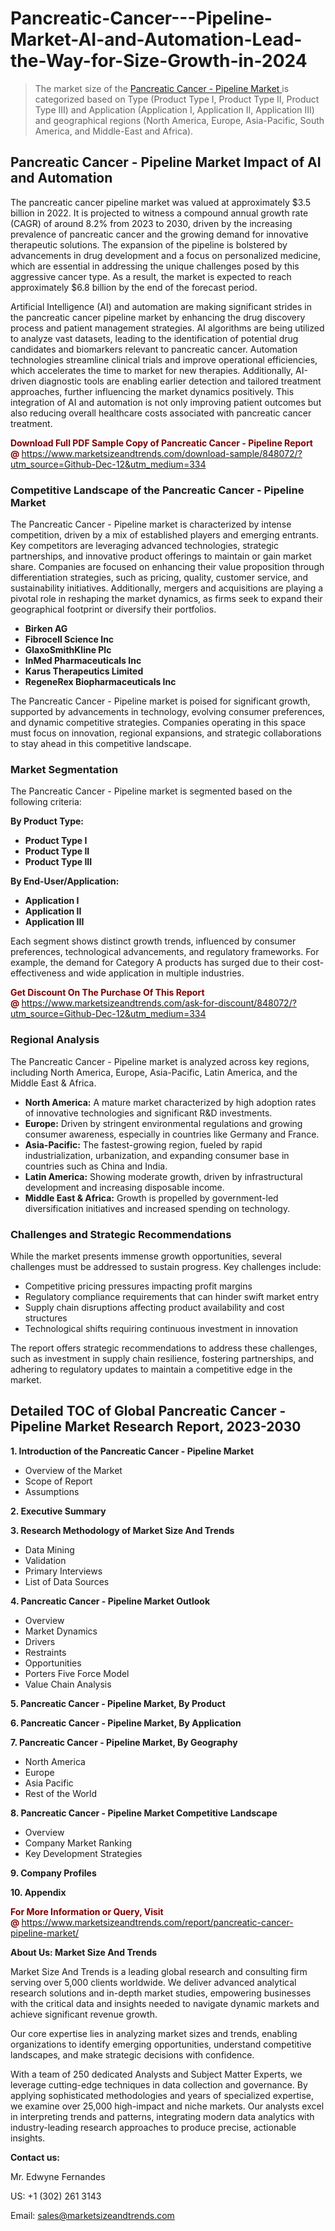 <H1>Pancreatic-Cancer---Pipeline-Market-AI-and-Automation-Lead-the-Way-for-Size-Growth-in-2024</H1><blockquote><p>The market size of the <a href="https://www.marketsizeandtrends.com/download-sample/848072/?utm_source=Github-Dec-12&amp;utm_medium=334" target="_blank">Pancreatic Cancer - Pipeline Market </a>is categorized based on Type (Product Type I, Product Type II, Product Type III) and Application (Application I, Application II, Application III) and geographical regions (North America, Europe, Asia-Pacific, South America, and Middle-East and Africa).</p></blockquote><p><h2>Pancreatic Cancer - Pipeline Market Impact of AI and Automation</h2><p>The pancreatic cancer pipeline market was valued at approximately $3.5 billion in 2022. It is projected to witness a compound annual growth rate (CAGR) of around 8.2% from 2023 to 2030, driven by the increasing prevalence of pancreatic cancer and the growing demand for innovative therapeutic solutions. The expansion of the pipeline is bolstered by advancements in drug development and a focus on personalized medicine, which are essential in addressing the unique challenges posed by this aggressive cancer type. As a result, the market is expected to reach approximately $6.8 billion by the end of the forecast period.</p><p>Artificial Intelligence (AI) and automation are making significant strides in the pancreatic cancer pipeline market by enhancing the drug discovery process and patient management strategies. AI algorithms are being utilized to analyze vast datasets, leading to the identification of potential drug candidates and biomarkers relevant to pancreatic cancer. Automation technologies streamline clinical trials and improve operational efficiencies, which accelerates the time to market for new therapies. Additionally, AI-driven diagnostic tools are enabling earlier detection and tailored treatment approaches, further influencing the market dynamics positively. This integration of AI and automation is not only improving patient outcomes but also reducing overall healthcare costs associated with pancreatic cancer treatment.</p></p><p><strong><span style="color: #800000;">Download Full PDF Sample Copy of Pancreatic Cancer - Pipeline Report @</span>&nbsp;</strong><a href="https://www.marketsizeandtrends.com/download-sample/848072/?utm_source=Github-Dec-12&amp;utm_medium=334">https://www.marketsizeandtrends.com/download-sample/848072/?utm_source=Github-Dec-12&amp;utm_medium=334</a></p><h3>Competitive Landscape of the Pancreatic Cancer - Pipeline Market</h3><p>The Pancreatic Cancer - Pipeline market is characterized by intense competition, driven by a mix of established players and emerging entrants. Key competitors are leveraging advanced technologies, strategic partnerships, and innovative product offerings to maintain or gain market share. Companies are focused on enhancing their value proposition through differentiation strategies, such as pricing, quality, customer service, and sustainability initiatives. Additionally, mergers and acquisitions are playing a pivotal role in reshaping the market dynamics, as firms seek to expand their geographical footprint or diversify their portfolios.</p><p><strong><p><ul><li>Birken AG </li><li> Fibrocell Science Inc </li><li> GlaxoSmithKline Plc </li><li> InMed Pharmaceuticals Inc </li><li> Karus Therapeutics Limited </li><li> RegeneRex Biopharmaceuticals Inc</p></li></ul></p></strong></p><p>The Pancreatic Cancer - Pipeline market is poised for significant growth, supported by advancements in technology, evolving consumer preferences, and dynamic competitive strategies. Companies operating in this space must focus on innovation, regional expansions, and strategic collaborations to stay ahead in this competitive landscape.</p><h3>Market Segmentation</h3><p>The Pancreatic Cancer - Pipeline market is segmented based on the following criteria:</p><p><strong>By Product Type:</strong></p><p><strong><p><ul><li>Product Type I </li><li> Product Type II </li><li> Product Type III</p></li></ul></p></strong></p><p><strong>By End-User/Application:</strong></p><p><strong><p><ul><li>Application I </li><li> Application II </li><li> Application III</p></li></ul></p></strong></p><p>Each segment shows distinct growth trends, influenced by consumer preferences, technological advancements, and regulatory frameworks. For example, the demand for Category A products has surged due to their cost-effectiveness and wide application in multiple industries.</p><p><strong><span style="color: #800000;">Get Discount On The Purchase Of This Report @&nbsp;</span></strong><a href="https://www.marketsizeandtrends.com/ask-for-discount/848072/?utm_source=Github-Dec-12&amp;utm_medium=334">https://www.marketsizeandtrends.com/ask-for-discount/848072/?utm_source=Github-Dec-12&amp;utm_medium=334</a></p><h3>Regional Analysis</h3><p>The Pancreatic Cancer - Pipeline market is analyzed across key regions, including North America, Europe, Asia-Pacific, Latin America, and the Middle East &amp; Africa.</p><ul><li><strong>North America:</strong> A mature market characterized by high adoption rates of innovative technologies and significant R&amp;D investments.</li><li><strong>Europe:</strong> Driven by stringent environmental regulations and growing consumer awareness, especially in countries like Germany and France.</li><li><strong>Asia-Pacific:</strong> The fastest-growing region, fueled by rapid industrialization, urbanization, and expanding consumer base in countries such as China and India.</li><li><strong>Latin America:</strong> Showing moderate growth, driven by infrastructural development and increasing disposable income.</li><li><strong>Middle East &amp; Africa:</strong> Growth is propelled by government-led diversification initiatives and increased spending on technology.</li></ul><h3>Challenges and Strategic Recommendations</h3><p>While the market presents immense growth opportunities, several challenges must be addressed to sustain progress. Key challenges include:</p><ul><li>Competitive pricing pressures impacting profit margins</li><li>Regulatory compliance requirements that can hinder swift market entry</li><li>Supply chain disruptions affecting product availability and cost structures</li><li>Technological shifts requiring continuous investment in innovation</li></ul><p>The report offers strategic recommendations to address these challenges, such as investment in supply chain resilience, fostering partnerships, and adhering to regulatory updates to maintain a competitive edge in the market.</p><h2>Detailed TOC of Global Pancreatic Cancer - Pipeline Market Research Report, 2023-2030</h2><p><strong>1. Introduction of the Pancreatic Cancer - Pipeline Market</strong></p><ul><li>Overview of the Market</li><li>Scope of Report</li><li>Assumptions&nbsp;</li></ul><p><strong>2. Executive Summary</strong></p><p><strong>3. Research Methodology of <strong>Market Size And Trends</strong></strong></p><ul><li>Data Mining</li><li>Validation</li><li>Primary Interviews</li><li>List of Data Sources&nbsp;</li></ul><p><strong>4. Pancreatic Cancer - Pipeline Market Outlook</strong></p><ul><li>Overview</li><li>Market Dynamics</li><li>Drivers</li><li>Restraints</li><li>Opportunities</li><li>Porters Five Force Model</li><li>Value Chain Analysis&nbsp;</li></ul><p><strong>5. Pancreatic Cancer - Pipeline Market, By Product</strong></p><p><strong>6. Pancreatic Cancer - Pipeline Market, By Application</strong></p><p><strong>7. Pancreatic Cancer - Pipeline Market, By Geography</strong></p><ul><li>North America</li><li>Europe</li><li>Asia Pacific</li><li>Rest of the World&nbsp;</li></ul><p><strong>8. Pancreatic Cancer - Pipeline Market Competitive Landscape</strong></p><ul><li>Overview</li><li>Company Market Ranking</li><li>Key Development Strategies&nbsp;</li></ul><p><strong>9. Company Profiles</strong></p><p><strong>10. Appendix</strong></p><p><strong><span style="color: #800000;">For More Information or Query, Visit @&nbsp;</span></strong><a href="https://www.marketsizeandtrends.com/report/pancreatic-cancer-pipeline-market/">https://www.marketsizeandtrends.com/report/pancreatic-cancer-pipeline-market/</a></p><p></p><p><strong>About Us:&nbsp;Market Size And Trends</strong></p><p>Market Size And Trends&nbsp;is a leading global research and consulting firm serving over 5,000 clients worldwide. We deliver advanced analytical research solutions and in-depth market studies, empowering businesses with the critical data and insights needed to navigate dynamic markets and achieve significant revenue growth.</p><p>Our core expertise lies in analyzing market sizes and trends, enabling organizations to identify emerging opportunities, understand competitive landscapes, and make strategic decisions with confidence.</p><p>With a team of 250 dedicated Analysts and Subject Matter Experts, we leverage cutting-edge techniques in data collection and governance. By applying sophisticated methodologies and years of specialized expertise, we examine over 25,000 high-impact and niche markets. Our analysts excel in interpreting trends and patterns, integrating modern data analytics with industry-leading research approaches to produce precise, actionable insights.</p><p><strong>Contact us:</strong></p><p>Mr. Edwyne Fernandes</p><p>US: +1 (302) 261 3143</p><p>Email: <a href="mailto:sales@marketsizeandtrends.com">sales@marketsizeandtrends.com</a>&nbsp;</p>
